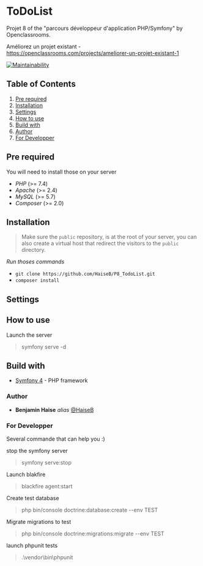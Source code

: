 # ToDoList

Projet 8 of the "parcours développeur d'application PHP/Symfony" by Openclassrooms.

Améliorez un projet existant - https://openclassrooms.com/projects/ameliorer-un-projet-existant-1

[![Maintainability](https://api.codeclimate.com/v1/badges/31eae798840bd66a20b4/maintainability)](https://codeclimate.com/github/HaiseB/P8_TodoList/maintainability)

## Table of Contents
1. [Pre required](#Pre-required)
2. [Installation](#Installation)
3. [Settings](#Settings)
4. [How to use](#How-to-use)
5. [Build with](#Build-with)
6. [Author](#Author)
7. [For Developper](#For-Developper)

## Pre required
You will need to install those on your server
- *PHP* (>= 7.4)
- *Apache* (>= 2.4)
- *MySQL* (>= 5.7)
- *Composer* (>= 2.0)

## Installation

> Make sure the `public` repository, is at the root of your server, you can also create a virtual host that redirect the visitors to the `public` directory.

_Run thoses commands_

- ``git clone https://github.com/HaiseB/P8_TodoList.git``
- ``composer install``

## Settings

## How to use

Launch the server
> symfony serve -d

## Build with
- [Symfony 4](https://symfony.com/) - PHP framework

### Author
* **Benjamin Haise** _alias_ [@HaiseB](https://github.com/HaiseB)

### For Developper
Several commande that can help you :)

stop the symfony server
> symfony serve:stop

Launch blakfire
> blackfire agent:start

Create test database
> php bin/console doctrine:database:create --env TEST

Migrate migrations to test 
> php bin/console doctrine:migrations:migrate --env TEST

launch phpunit tests
> .\vendor\bin\phpunit 
